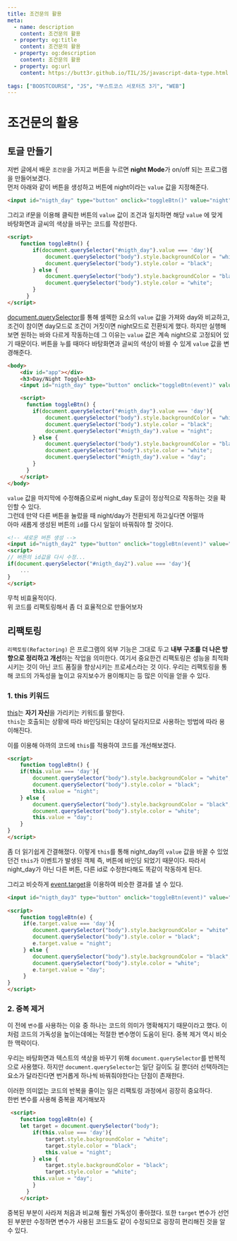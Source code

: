 ```yaml
---
title: 조건문의 활용
meta:
  - name: description
    content: 조건문의 활용
  - property: og:title
    content: 조건문의 활용
  - property: og:description
    content: 조건문의 활용
  - property: og:url
    content: https://butt3r.github.io/TIL/JS/javascript-data-type.html
    
tags: ["BOOSTCOURSE", "JS", "부스트코스 서포터즈 3기", "WEB"]
---
```


조건문의 활용 <Badge text="boostcourse" />
================


## 토글 만들기
저번 글에서 배운 `조건문`을 가지고 버튼을 누르면 **night Mode**가 on/off 되는 프로그램을 만들어보겠다.   
먼저 아래와 같이 버튼을 생성하고 버튼에 night이라는 `value` 값을 지정해준다.
```html
<input id="nigth_day" type="button" onclick="toggleBtn()" value="night">
```
그리고 if문을 이용해 클릭한 버튼의 `value` 값이 조건과 일치하면 해당 `value` 에 맞게 바탕화면과 글씨의 색상을 바꾸는 코드를 작성한다.
```html
<script>
    function toggleBtn() {
		if(document.querySelector("#nigth_day").value === 'day'){
			document.querySelector("body").style.backgroundColor = "white";
			document.querySelector("body").style.color = "black";
		} else {
			document.querySelector("body").style.backgroundColor = "black";
			document.querySelector("body").style.color = "white";
		}
      }
</script>
```
[document.querySelector](https://developer.mozilla.org/ko/docs/Web/API/Document/querySelector)를 통해 셀렉한 요소의 `value` 값을 가져와 day와 비교하고, 조건이 참이면 day모드로 조건이 거짓이면 night모드로 전환되게 했다. 하지만 실행해보면 원하는 바와 다르게 작동하는데 그 이유는 `value` 값은 계속 night으로 고정되어 있기 때문이다. 버튼을 누를 때마다 바탕화면과 글씨의 색상이 바뀔 수 있게 `value` 값을 변경해준다.

```html
<body>
	<div id="app"></div>
	<h3>Day/Night Toggle<h3>
    <input id="nigth_day" type="button" onclick="toggleBtn(event)" value="night">

    <script>
      function toggleBtn() {
		if(document.querySelector("#nigth_day").value === 'day'){
		    document.querySelector("body").style.backgroundColor = "white";
			document.querySelector("body").style.color = "black";
			document.querySelector("#nigth_day").value = "night";
	    } else {
			document.querySelector("body").style.backgroundColor = "black";
			document.querySelector("body").style.color = "white";
			document.querySelector("#nigth_day").value = "day";
		}
      }
    </script>
</body>
```
`value` 값을 마지막에 수정해줌으로써 night_day 토글이 정상적으로 작동하는 것을 확인할 수 있다.   
그런데 만약 다른 버튼을 눌렀을 때 night/day가 전환되게 하고싶다면 어떨까   
아마 새롭게 생성된 버튼의 `id`를 다시 일일이 바꿔줘야 할 것이다.

```html
<!-- 새로운 버튼 생성 -->
<input id="nigth_day2" type="button" onclick="toggleBtn(event)" value="night">
<script>
// 버튼의 id값을 다시 수정...
if(document.querySelector("#nigth_day2").value === 'day'){
    ...
}
</script>
```
무척 비효율적이다.   
위 코드를 리팩토링해서 좀 더 효율적으로 만들어보자



## 리팩토링
`리팩토링(Refactoring)` 은 프로그램의 외부 기능은 그대로 두고 **내부 구조를 더 나은 방향으로 정리하고 개선**하는 작업을 의미한다. 여기서 중요한건 리팩토링은 성능을 최적화시키는 것이 아닌 코드 품질을 향상시키는 프로세스라는 것 이다. 우리는 리팩토링을 통해 코드의 가독성을 높이고 유지보수가 용이해지는 등 많은 이익을 얻을 수 있다.


### 1. this 키워드 
[this](https://poiemaweb.com/js-this)는 **자기 자신**을 가리키는 키워드를 말한다.   
`this`는 호출되는 상황에 따라 바인딩되는 대상이 달라지므로 사용하는 방법에 따라 용이해진다.

이를 이용해 아까의 코드에 `this`를 적용하여 코드를 개선해보겠다.
```html
<script>
    function toggleBtn() {
	if(this.value === 'day'){
		document.querySelector("body").style.backgroundColor = "white";
		document.querySelector("body").style.color = "black";
		this.value = "night";
	} else {
		document.querySelector("body").style.backgroundColor = "black";
		document.querySelector("body").style.color = "white";
		this.value = "day";
	}
}
</script>
```
좀 더 읽기쉽게 간결해졌다.
이렇게 `this`를 통해 night_day의 `value` 값을 바꿀 수 있었던건 `this`가 이벤트가 발생된 객체 즉, 버튼에 바인딩 되었기 때문이다. 따라서 night_day가 아닌 다른 버튼, 다른 id로 수정한다해도 똑같이 작동하게 된다.


그리고 비슷하게 [event.target](https://www.w3schools.com/jsref/event_target.asp)을 이용하여 비슷한 결과를 낼 수 있다. 
```html
<input id="nigth_day3" type="button" onclick="toggleBtn(event)" value="night">
		
<script>
    function toggleBtn(e) {
	 if(e.target.value === 'day'){
		document.querySelector("body").style.backgroundColor = "white";
		document.querySelector("body").style.color = "black";
		e.target.value = "night";
	 } else {
		document.querySelector("body").style.backgroundColor = "black";
		document.querySelector("body").style.color = "white";
		e.target.value = "day";
	 }
}
</script>
```

### 2. 중복 제거
이 전에 `변수`를 사용하는 이유 중 하나는 코드의 의미가 명확해지기 때문이라고 했다. 이 처럼 코드의 가독성을 높이는데에는 적절한 변수명이 도움이 된다. 중복 제거 역시 비슷한 맥락이다.

우리는 바탕화면과 텍스트의 색상을 바꾸기 위해 `document.querySelector`를 반복적으로 사용했다. 하지만 `document.querySelector`는 일단 길이도 길 뿐더러 선택하려는 요소가 달라진다면 번거롭게 하나씩 바꿔줘야한다는 단점이 존재한다.

이러한 의미없는 코드의 반복을 줄이는 일은 리팩토링 과정에서 굉장히 중요하다.   
한번 변수를 사용해 중복을 제거해보자
```html
 <script>
    function toggleBtn(e) {
	let target = document.querySelector("body");
		if(this.value === 'day'){
			target.style.backgroundColor = "white";
			target.style.color = "black";
			this.value = "night";
		} else {
			target.style.backgroundColor = "black";
			target.style.color = "white";
		this.value = "day";
		}
      }
    </script>
```
중복된 부분이 사라져 처음과 비교해 훨씬 가독성이 좋아졌다. 또한 `target` 변수가 선언된 부분만 수정하면 변수가 사용된 코드들도 같이 수정되므로 굉장히 편리해진 것을 알 수 있다.

